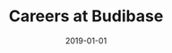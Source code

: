 ---
title: "Careers at Budibase"
description: "Come and help us build the best low-code platform on the planet."
images:
- budibase-logo.jpg
type: careers
layout: list
date: 2019-01-01
---